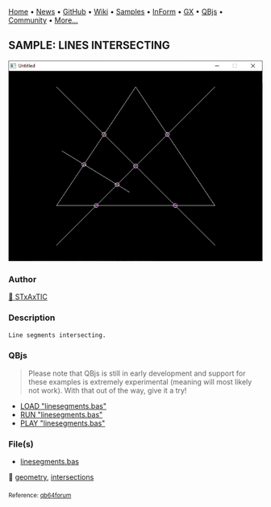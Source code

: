 [Home](https://qb64.com) • [News](../../news.md) • [GitHub](https://github.com/QB64Official/qb64) • [Wiki](https://github.com/QB64Official/qb64/wiki) • [Samples](../../samples.md) • [InForm](../../inform.md) • [GX](../../gx.md) • [QBjs](../../qbjs.md) • [Community](../../community.md) • [More...](../../more.md)

## SAMPLE: LINES INTERSECTING

![screenshot.png](img/screenshot.png)

### Author

[🐝 STxAxTIC](../stxaxtic.md) 

### Description

```text
Line segments intersecting.
```

### QBjs

> Please note that QBjs is still in early development and support for these examples is extremely experimental (meaning will most likely not work). With that out of the way, give it a try!

* [LOAD "linesegments.bas"](https://qbjs.org/index.html?src=https://qb64.com/samples/lines-intersecting/src/linesegments.bas)
* [RUN "linesegments.bas"](https://qbjs.org/index.html?mode=auto&src=https://qb64.com/samples/lines-intersecting/src/linesegments.bas)
* [PLAY "linesegments.bas"](https://qbjs.org/index.html?mode=play&src=https://qb64.com/samples/lines-intersecting/src/linesegments.bas)

### File(s)

* [linesegments.bas](src/linesegments.bas)

🔗 [geometry](../geometry.md), [intersections](../intersections.md)


<sub>Reference: [qb64forum](https://qb64forum.alephc.xyz/index.php?topic=2342.0) </sub>
